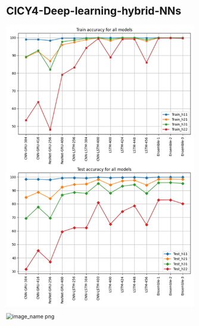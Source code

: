 # CICY4-Deep-learning-hybrid-NNs

![Train and test accuracies of the 12 models considered in this work](https://github.com/lorrespz/CICY4-Deep-learning-hybrid-recurrent-NNs-main/blob/main/Figures/Train_test_4x_accuracies_all.png)

<img width="30px" src="[./media/images/image_name.png](https://github.com/lorrespz/CICY4-Deep-learning-hybrid-recurrent-NNs-main/blob/main/Figures/Train_test_4x_accuracies_all.png)" alt="image_name png" />
